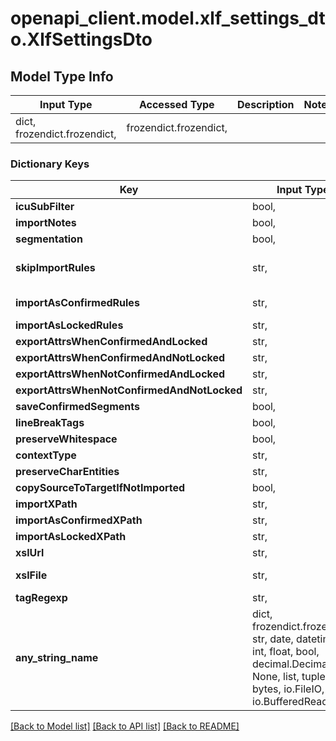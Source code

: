 # openapi_client.model.xlf_settings_dto.XlfSettingsDto

## Model Type Info
Input Type | Accessed Type | Description | Notes
------------ | ------------- | ------------- | -------------
dict, frozendict.frozendict,  | frozendict.frozendict,  |  | 

### Dictionary Keys
Key | Input Type | Accessed Type | Description | Notes
------------ | ------------- | ------------- | ------------- | -------------
**icuSubFilter** | bool,  | BoolClass,  | Default: false | [optional] 
**importNotes** | bool,  | BoolClass,  | Default: true | [optional] 
**segmentation** | bool,  | BoolClass,  | Default: true | [optional] 
**skipImportRules** | str,  | str,  | Default: translate&#x3D;no; examples: translate&#x3D;no;approved&#x3D;no;state&#x3D;needs-adaptation | [optional] 
**importAsConfirmedRules** | str,  | str,  | Multiple rules must be separated by semicolon | [optional] 
**importAsLockedRules** | str,  | str,  |  | [optional] 
**exportAttrsWhenConfirmedAndLocked** | str,  | str,  |  | [optional] 
**exportAttrsWhenConfirmedAndNotLocked** | str,  | str,  |  | [optional] 
**exportAttrsWhenNotConfirmedAndLocked** | str,  | str,  |  | [optional] 
**exportAttrsWhenNotConfirmedAndNotLocked** | str,  | str,  |  | [optional] 
**saveConfirmedSegments** | bool,  | BoolClass,  | Default: true | [optional] 
**lineBreakTags** | bool,  | BoolClass,  | Default: false | [optional] 
**preserveWhitespace** | bool,  | BoolClass,  | Default: true | [optional] 
**contextType** | str,  | str,  |  | [optional] 
**preserveCharEntities** | str,  | str,  |  | [optional] 
**copySourceToTargetIfNotImported** | bool,  | BoolClass,  | Default: true | [optional] 
**importXPath** | str,  | str,  |  | [optional] 
**importAsConfirmedXPath** | str,  | str,  |  | [optional] 
**importAsLockedXPath** | str,  | str,  |  | [optional] 
**xslUrl** | str,  | str,  |  | [optional] 
**xslFile** | str,  | str,  | UID of uploaded XSL file, overrides xslUrl | [optional] 
**tagRegexp** | str,  | str,  |  | [optional] 
**any_string_name** | dict, frozendict.frozendict, str, date, datetime, int, float, bool, decimal.Decimal, None, list, tuple, bytes, io.FileIO, io.BufferedReader | frozendict.frozendict, str, BoolClass, decimal.Decimal, NoneClass, tuple, bytes, FileIO | any string name can be used but the value must be the correct type | [optional]

[[Back to Model list]](../../README.md#documentation-for-models) [[Back to API list]](../../README.md#documentation-for-api-endpoints) [[Back to README]](../../README.md)

